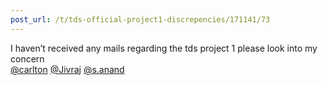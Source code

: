 ```yaml
---
post_url: /t/tds-official-project1-discrepencies/171141/73
---
```

I haven’t received any mails regarding the tds project 1 please look into my concern  
[@carlton](/u/carlton) [@Jivraj](/u/jivraj) [@s.anand](/u/s.anand)